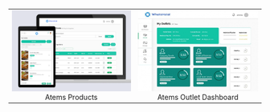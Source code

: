 
<table>
  <tr>
    <td align="center">
      <a href="images/image-1.png" target="_blank">
        <img src="images/image-1.png" alt="OurPasar Splash - Product Screen" width="288" height="162">
      </a>
      <br>
      Atems Products
    </td>
    <td align="center">
      <a href="images/image-2.jpg" target="_blank">
        <img src="images/image-2.jpg" alt="Landing Screen, by Categories" width="288" height="162">
      </a>
      <br>
      Atems Outlet Dashboard
    </td>
  </tr>
</table>
